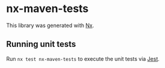 # nx-maven-tests

This library was generated with [Nx](https://nx.dev).

## Running unit tests

Run `nx test nx-maven-tests` to execute the unit tests via [Jest](https://jestjs.io).
